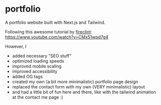 # portfolio

A portfolio website built with Next.js and Tailwind.

Following this awesome tutorial by <a href="https://github.com/fireclint/">fireclint</a>:<br/>https://www.youtube.com/watch?v=CMx51wpd7g4

However, I

- added necessary "SEO stuff"
- optimized loading speeds
- improved mobile scaling
- improved accessibility
- added OG tags
- created my own (a bit more minimalistic) portfolio page design
- replaced the contact form with my own (VERY minimalistic) layout
- and had a little bit of fun here and there, like with the tailwind animation at the contact me page :)
